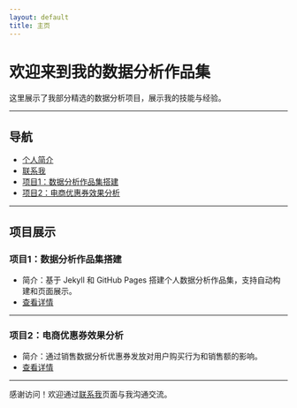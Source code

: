 ```yaml
---
layout: default
title: 主页
---
```


# 欢迎来到我的数据分析作品集

这里展示了我部分精选的数据分析项目，展示我的技能与经验。

---

## 导航

- [个人简介](about.md)
- [联系我](contact.md)
- [项目1：数据分析作品集搭建](projects/project1.md)
- [项目2：电商优惠券效果分析](projects/project2.md)

---

## 项目展示

### 项目1：数据分析作品集搭建
- 简介：基于 Jekyll 和 GitHub Pages 搭建个人数据分析作品集，支持自动构建和页面展示。
- [查看详情](projects/project1.md)

---

### 项目2：电商优惠券效果分析
- 简介：通过销售数据分析优惠券发放对用户购买行为和销售额的影响。
- [查看详情](projects/project2.md)

---

感谢访问！欢迎通过[联系我](contact.md)页面与我沟通交流。
